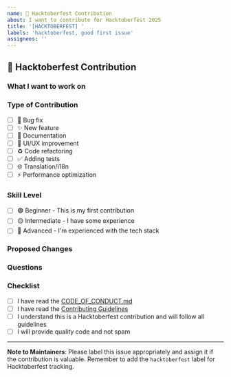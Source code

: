 ```yaml
---
name: 🎃 Hacktoberfest Contribution
about: I want to contribute for Hacktoberfest 2025
title: '[HACKTOBERFEST] '
labels: 'hacktoberfest, good first issue'
assignees: ''
---
```


## 🎃 Hacktoberfest Contribution

### What I want to work on
<!-- Describe what you'd like to contribute -->

### Type of Contribution
<!-- Mark all that apply with 'x' -->
- [ ] 🐛 Bug fix
- [ ] ✨ New feature
- [ ] 📝 Documentation
- [ ] 🎨 UI/UX improvement
- [ ] ♻️ Code refactoring
- [ ] ✅ Adding tests
- [ ] 🌐 Translation/i18n
- [ ] ⚡ Performance optimization

### Skill Level
<!-- Mark one with 'x' -->
- [ ] 🟢 Beginner - This is my first contribution
- [ ] 🟡 Intermediate - I have some experience
- [ ] 🔴 Advanced - I'm experienced with the tech stack

### Proposed Changes
<!-- Briefly describe what you plan to change/add -->

### Questions
<!-- Any questions before you start? -->

### Checklist
- [ ] I have read the [CODE_OF_CONDUCT.md](../../CODE_OF_CONDUCT.md)
- [ ] I have read the [Contributing Guidelines](../../README.md#-contributing)
- [ ] I understand this is a Hacktoberfest contribution and will follow all guidelines
- [ ] I will provide quality code and not spam

---

**Note to Maintainers**: Please label this issue appropriately and assign it if the contribution is valuable. Remember to add the `hacktoberfest` label for Hacktoberfest tracking.
